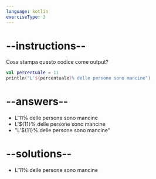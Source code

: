 ```yaml
---
language: kotlin
exerciseType: 3
---
```


# --instructions--

Cosa stampa questo codice come output?

```kotlin
val percentuale = 11
println("L'${percentuale}% delle persone sono mancine")
```

# --answers--

- L'11% delle persone sono mancine
- L'${11}% delle persone sono mancine
- "L'${11}% delle persone sono mancine"

# --solutions--

- L'11% delle persone sono mancine
